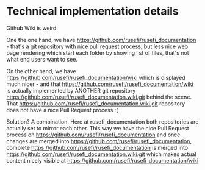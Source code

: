 


# Technical implementation details

Github Wiki is weird.

One the one hand, we have https://github.com/rusefi/rusefi_documentation - that's a git repository with nice pull
request process, but less nice web page rendering which start each folder by showing list of files, that's not what end users want to see. 


On the other hand, we have https://github.com/rusefi/rusefi_documentation/wiki which is displayed much nicer - and 
that https://github.com/rusefi/rusefi_documentation/wiki is actually implemented by ANOTHER git repository 
https://github.com/rusefi/rusefi_documentation.wiki.git behind the scene. That https://github.com/rusefi/rusefi_documentation.wiki.git repository does not have a nice Pull Request process :(

Solution? A combination. Here at rusefi_documentation both repositories are actually set to mirror each other.
This way we have the nice Pull Request process on https://github.com/rusefi/rusefi_documentation and once changes are
merged into https://github.com/rusefi/rusefi_documentation, complete https://github.com/rusefi/rusefi_documentation is merged
into https://github.com/rusefi/rusefi_documentation.wiki.git which makes actual content nicely visible at https://github.com/rusefi/rusefi_documentation/wiki 



